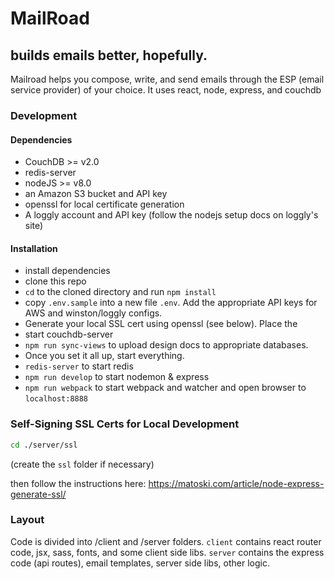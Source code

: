 # MailRoad

## builds emails better, hopefully.
Mailroad helps you compose, write, and send emails through the ESP (email service provider) of your choice. It uses react, node, express, and couchdb

### Development

#### Dependencies
* CouchDB >= v2.0
* redis-server
* nodeJS >= v8.0
* an Amazon S3 bucket and API key
* openssl for local certificate generation
* A loggly account and API key (follow the nodejs setup docs on loggly's site)


#### Installation
* install dependencies
* clone this repo
* `cd` to the cloned directory and run `npm install`
* copy `.env.sample` into a new file `.env`. Add the appropriate API keys for AWS and winston/loggly configs.
* Generate your local SSL cert using openssl (see below). Place the 
* start couchdb-server
* `npm run sync-views` to upload design docs to appropriate databases.
* Once you set it all up, start everything.
* `redis-server` to start redis
* `npm run develop` to start nodemon & express
* `npm run webpack` to start webpack and watcher and open browser to `localhost:8888`


### Self-Signing SSL Certs for Local Development

```bash
cd ./server/ssl
```
(create the `ssl` folder if necessary)

then follow the instructions here:
https://matoski.com/article/node-express-generate-ssl/

### Layout
Code is divided into /client and /server folders. `client` contains react router code, jsx, sass, fonts, and some client side libs.
`server` contains the express code (api routes), email templates, server side libs, other logic.
